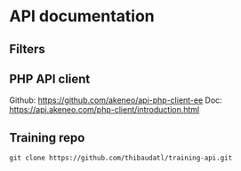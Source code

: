 # API documentation
## Filters


## PHP API client
Github: https://github.com/akeneo/api-php-client-ee
Doc: https://api.akeneo.com/php-client/introduction.html 

## Training repo
```
git clone https://github.com/thibaudatl/training-api.git 
```